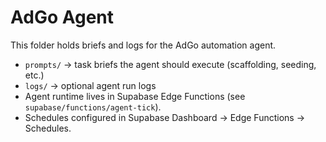 # AdGo Agent

This folder holds briefs and logs for the AdGo automation agent.

- `prompts/` → task briefs the agent should execute (scaffolding, seeding, etc.)
- `logs/` → optional agent run logs
- Agent runtime lives in Supabase Edge Functions (see `supabase/functions/agent-tick`).
- Schedules configured in Supabase Dashboard → Edge Functions → Schedules.
